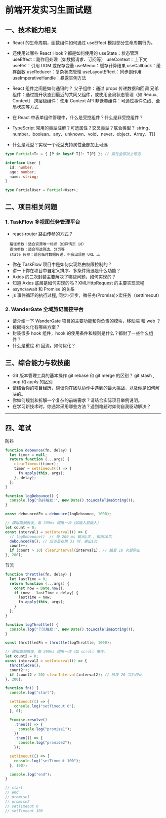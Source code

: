 # 前端开发实习生面试题

## 一、技术能力相关

- React 的生命周期，函数组件如何通过 useEffect 模拟部分生命周期行为。

- 还使用过哪些 React Hook？都是如何使用的
  useState：状态管理
  useEffect：副作用处理（如数据请求、订阅等）
  useContext：上下文
  useRef：引用 DOM 或保存变量
  useMemo：缓存计算结果
  useCallback：缓存函数
  useReducer：复杂状态管理
  useLayoutEffect：同步副作用
  useImperativeHandle：暴露实例方法

- React 组件之间是如何通讯的？
  父子组件：通过 props 传递数据和回调
  兄弟组件：通过提升状态到最近的共同父组件，或使用全局状态管理（如 Redux、Context）
  跨层级组件：使用 Context API
  非嵌套组件：可通过事件总线、全局状态等方式

- 在 React 中表单组件管理中，什么是受控组件？什么是非受控组件？

- TypeScript 常用的类型注解？可选属性？交叉类型？联合类型？
  string、number、boolean、any、unknown、void、never、object、Array<T>、T[]
- 什么是泛型？实现一个泛型支持属性全部加上可选

```ts
type Partial<T> = { [P in keyof T]?: T[P] }; // 属性全部加上可选

interface User {
  id: number;
  age: number;
  name: string;
}

type PartialUser = Partial<User>;
```

## 二、项目相关问题

### 1. TaskFlow 多视图任务管理平台

- react-router 路由传参的方式？

```
  路径参数：适合资源唯一标识（如详情页 id）
  查询参数：适合可选筛选、分页等
  state 传参：适合临时数据传递，不会出现在 URL 上
```

- 你在 TaskFlow 项目中是如何实现路由权限控制的？
- 讲一下你在项目中自定义排序、多条件筛选是什么功能？
- Axios 的二次封装主要解决了哪些问题，如何实现的？
- 知道 Axios 底层是如何实现的吗？XMLHttpRequest 的主要实现流程
- async/await 和 Promise 的关系
- js 事件循环的执行过程, 同步>异步，微任务(Promise)>宏任务（settimeout）

### 2. WanderGate 全域旅记管控平台

- 请介绍一下 WanderGate 项目的主要功能和你负责的模块，移动端 和 web ？
- 数据持久化有哪些方案？
- 封装很多 hook 组件，hook 的使用条件和规则是什么？都封了一些什么组件？
- 什么是重绘 和 回流，如何优化？

## 三、综合能力与软技能

- Git 版本管理工具的基本操作
  git rebase 和 git merge 的区别？
  git stash , pop 和 apply 的区别
- 请结合你的项目经历，谈谈你在团队协作中遇到的最大挑战，以及你是如何解决的。
- 你如何规划和拆解一个复杂的前端需求？请结合实际项目举例说明。
- 在学习新技术时，你通常采用哪些方法？遇到难题时如何自我驱动解决？

---

## 四、笔试

防抖

```js
function debounce(fn, delay) {
  let timer = null;
  return function (...args) {
    clearTimeout(timer);
    timer = setTimeout(() => {
      fn.apply(this, args);
    }, delay);
  };
}

function logDebounce() {
  console.log("防抖触发:", new Date().toLocaleTimeString());
}

const debouncedFn = debounce(logDebounce, 1000);

// 模拟高频触发，每 200ms 调用一次（如输入框输入）
let count = 0;
const interval1 = setInterval(() => {
  // logDebounce()  // 每 200 ms 输出1次 ，输出10次
  debouncedFn(); // 应该是在第 3s 时，输出1次
  count++;
  if (count > 10) clearInterval(interval1); // 触发 10 次后停止
}, 200);
```

节流

```js
function throttle(fn, delay) {
  let lastTime = 0;
  return function (...args) {
    const now = Date.now();
    if (now - lastTime > delay) {
      lastTime = now;
      fn.apply(this, args);
    }
  };
}

function logThrottle() {
  console.log("节流触发:", new Date().toLocaleTimeString());
}

const throttledFn = throttle(logThrottle, 1000);

// 模拟高频触发，每 200ms 调用一次（如 scroll 事件）
let count2 = 0;
const interval2 = setInterval(() => {
  throttledFn();
  count2++;
  if (count2 > 20) clearInterval(interval2); // 触发 20 次后停止
}, 200);
```

```js
function fn() {
  console.log("start");

  setTimeout(() => {
    console.log("setTimeout 0");
  }, 0);

  Promise.resolve()
    .then(() => {
      console.log("promise1");
    })
    .then(() => {
      console.log("promise2");
    });

  setTimeout(() => {
    console.log("setTimeout 100");
  }, 100);

  console.log("end");
}

// start
// end
// promise1
// promise2
// setTimeout 0
// setTimeout 100
```
